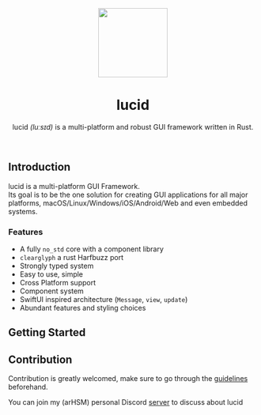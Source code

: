 <div align="center">

<img src="./assets/logo.svg" width="140px" />

# lucid

lucid *(luːsɪd)* is a multi-platform and robust GUI framework written in Rust.
</div>

<br />

## Introduction

lucid is a multi-platform GUI Framework.\
Its goal is to be the one solution for creating GUI applications for all major
platforms, macOS/Linux/Windows/iOS/Android/Web and even embedded systems.

### Features

- A fully `no_std` core with a component library
- `clearglyph` a rust Harfbuzz port
- Strongly typed system
- Easy to use, simple
- Cross Platform support
- Component system
- SwiftUI inspired architecture (`Message`, `view`, `update`)
- Abundant features and styling choices

## Getting Started

<!-- TODO -->

## Contribution

Contribution is greatly welcomed, make sure to go through the [guidelines]
beforehand.

You can join my (arHSM) personal Discord [server] to discuss about lucid

[guidelines]: ./.github/CONTRIBUTING.md
[server]: https://discord.gg/HEpk6q9kYM
